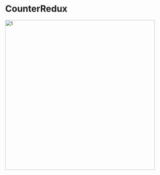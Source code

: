 # CounterRedux

<img width="475" alt="1" src="https://github.com/erika11111/CounterRedux/assets/104774933/3940c83f-f7be-43c3-85ac-4be30e98dea8">
